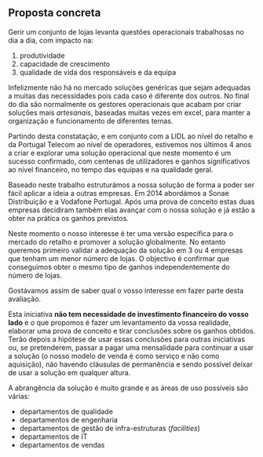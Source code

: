 ## Proposta concreta
Gerir um conjunto de lojas levanta questões operacionais trabalhosas no dia a dia, com impacto na:
1. produtividade 
2. capacidade de crescimento
3. qualidade de vida dos responsáveis e da equipa

Infelizmente não há no mercado soluções genéricas que sejam adequadas a muitas das necessidades pois cada caso é diferente dos outros. No final do dia são normalmente os gestores operacionais que acabam por criar soluções mais *artesanais*, baseadas muitas vezes em excel, para manter a organização e funcionamento de diferentes temas.

Partindo desta constatação, e em conjunto com a LIDL ao nível do retalho e da Portugal Telecom ao nível de operadores, estivemos nos últimos 4 anos a criar e explorar uma solução operacional que neste momento é um sucesso confirmado, com centenas de utilizadores e  ganhos significativos ao nível financeiro, no tempo das equipas e na qualidade geral.

Baseado neste trabalho estruturámos a nossa solução de forma a poder ser fácil aplicar a ideia a outras empresas. Em 2014 abordámos a Sonae Distribuição e a Vodafone Portugal. Após uma prova de conceito estas duas empresas decidiram também elas avançar com o nossa solução e já estão a obter na prática os ganhos previstos.

Neste momento o nosso interesse é ter uma versão específica para o mercado do retalho e promover a solução globalmente. No entanto queremos primeiro validar a adequação da solução em 3 ou 4 empresas que tenham um menor número de lojas. O objectivo é confirmar que conseguimos obter o mesmo tipo de ganhos independentemente do número de lojas.

Gostávamos assim de saber qual o vosso interesse em fazer parte desta avaliação.

Esta iniciativa **não tem necessidade de investimento financeiro do vosso lado** e o que propomos é fazer um levantamento da vossa realidade, elaborar uma prova de conceito e tirar conclusões sobre os ganhos obtidos. Terão depois a hipótese de usar essas conclusões para outras iniciativas ou, se pretenderem, passar a pagar uma mensalidade para continuar a usar a solução (o nosso modelo de venda é como serviço e não como aquisição), não havendo cláusulas de permanência e sendo possível deixar de usar a solução em qualquer altura.

A abrangência da solução é muito grande e as áreas de uso possíveis são várias:
* departamentos de qualidade
* departamentos de engenharia
* departamentos de gestão de infra-estruturas (*facilities*)
* departamentos de IT 
* departamentos de vendas
